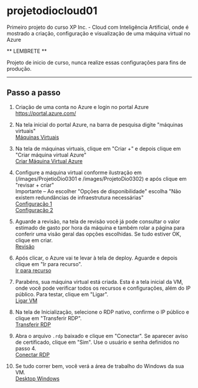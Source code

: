 # projetodiocloud01

Primeiro projeto do curso XP Inc. - Cloud com Inteligência Artificial, onde é mostrado a criação, configuração e visualização de uma máquina virtual no Azure

** LEMBRETE **

Projeto de inicio de curso, nunca realize essas configurações para fins de produção.

---

## Passo a passo

1.  Criação de uma conta no Azure e login no portal Azure  
    https://portal.azure.com/

2.  Na tela inicial do portal Azure, na barra de pesquisa digite "máquinas virtuais"  
    [Máquinas Virtuais](./images/ProjetoDio01.png)

3.  Na tela de máquinas virtuais, clique em "Criar +" e depois clique em "Criar máquina virtual Azure"  
    [Criar Máquina Virtual Azure](./images/ProjetoDio02.png)

4.  Configure a máquina virtual conforme ilustração em (/images/ProjetioDio0301 e /images/ProjetoDio0302) e após clique em "revisar + criar"  
    Importante – Ao escolher "Opções de disponibilidade" escolha "Não existem redundâncias de infraestrutura necessárias"  
    [Configuração 1](./images/ProjetioDio0301.png)  
    [Configuração 2](./images/ProjetoDio0302.png)

5.  Aguarde a revisão, na tela de revisão você já pode consultar o valor estimado de gasto por hora da máquina e também rolar a página para conferir uma visão geral das opções escolhidas. Se tudo estiver OK, clique em criar.  
    [Revisão](./images/ProjetoDio04.png)

6.  Após clicar, o Azure vai te levar à tela de deploy. Aguarde e depois clique em "Ir para recurso".  
    [Ir para recurso](./images/ProjetoDio05.png)

7.  Parabéns, sua máquina virtual está criada. Esta é a tela inicial da VM, onde você pode verificar todos os recursos e configurações, além do IP público. Para testar, clique em "Ligar".  
    [Ligar VM](./images/ProjetoDio06.png)

8.  Na tela de Inicialização, selecione o RDP nativo, confirme o IP público e clique em "Transferir RDP".  
    [Transferir RDP](./images/ProjetoDio07.png)

9.  Abra o arquivo `.rdp` baixado e clique em "Conectar". Se aparecer aviso de certificado, clique em "Sim". Use o usuário e senha definidos no passo 4.  
    [Conectar RDP](./images/ProjetoDio08.png)

10. Se tudo correr bem, você verá a área de trabalho do Windows da sua VM.  
    [Desktop Windows](./images/ProjetoDio09.png)
